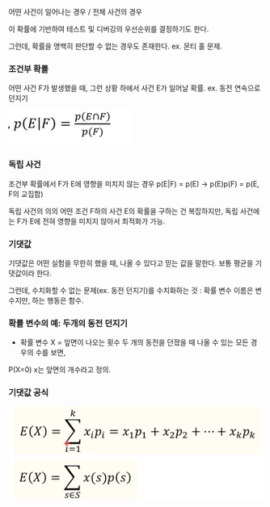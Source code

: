 어떤 사건이 일어나는 경우 / 전체 사건의 경우

이 확률에 기반하여 테스트 및 디버깅의 우선순위를 결정하기도 한다.

그런데, 확률을 명백히 판단할 수 없는 경우도 존재한다.
ex. 몬티 홀 문제.

### 조건부 확률
어떤 사건 F가 발생했을 때, 그런 상황 하에서 사건 E가 일어날 확률.
ex. 동전 연속으로 던지기

![img_9.png](img_9.png)

### 독립 사건
조건부 확률에서 F가 E에 영향을 미치지 않는 경우
p(E|F) = p(E) ->  p(E)p(F) = p(E, F의 교집합)

독립 사건의 의의
어떤 조건 F하의 사건 E의 확률을 구하는 건 복잡하지만, 독립 사건에는 F가 E에 전혀 영향을 미치지 않아서 최적화가 가능.


### 기댓값
기댓값은 어떤 실험을 무한히 했을 때, 나올 수 있다고 믿는 값을 말한다.
보통 평균을 기댓값이라 한다.

그런데, 수치화할 수 없는 문제(ex. 동전 던지기)를 수치화하는 것 : 확률 변수
이름은 변수지만, 하는 행동은 함수.

### 확률 변수의 예: 두개의 동전 던지기
- 확률 변수 X = 앞면이 나오는 횟수
두 개의 동전을 던졌을 때 나올 수 있는 모든 경우의 수를 보면, 

P(X=0) 
x는 앞면의 개수라고 정의.

### 기댓값 공식
![img_10.png](img_10.png)